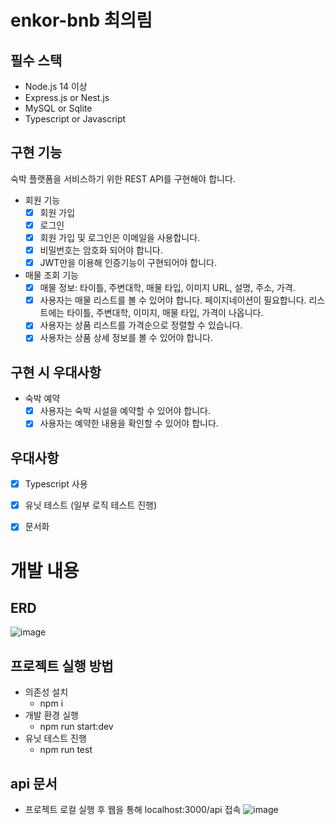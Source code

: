 # enkor-bnb 최의림

## 필수 스택
- Node.js 14 이상
- Express.js or Nest.js
- MySQL or Sqlite
- Typescript or Javascript

## 구현 기능
숙박 플랫폼을 서비스하기 위한 REST API를 구현해야 합니다.

- 회원 기능
    - [x] 회원 가입
    - [x] 로그인
    - [x] 회원 가입 및 로그인은 이메일을 사용합니다.
    - [x] 비밀번호는 암호화 되어야 합니다.
    - [x] JWT만을 이용해 인증기능이 구현되어야 합니다.
- 매물 조회 기능
    - [x] 매물 정보: 타이틀, 주변대학, 매물 타입, 이미지 URL, 설명, 주소, 가격.
    - [x] 사용자는 매물 리스트를 볼 수 있어야 합니다. 페이지네이션이 필요합니다. 리스트에는 타이틀, 주변대학, 이미지, 매물 타입, 가격이 나옵니다.
    - [x] 사용자는 상품 리스트를 가격순으로 정렬할 수 있습니다.
    - [x] 사용자는 상품 상세 정보를 볼 수 있어야 합니다.
## 구현 시 우대사항
- 숙박 예약
    - [x] 사용자는 숙박 시설을 예약할 수 있어야 합니다.
    - [x] 사용자는 예약한 내용을 확인할 수 있어야 합니다.

## 우대사항
- [x] Typescript 사용
- [x] 유닛 테스트 (일부 로직 테스트 진행)
- [x] 문서화


# 개발 내용
## ERD
![image](https://user-images.githubusercontent.com/91925895/234318434-11955c2d-8ad6-4a44-bd50-731136cf8483.png)

## 프로젝트 실행 방법
- 의존성 설치
  - npm i 
- 개발 환경 실행
  - npm run start:dev
- 유닛 테스트 진행
  - npm run test 

## api 문서
- 프로젝트 로컬 실행 후 웹을 통해 localhost:3000/api 접속 
![image](https://user-images.githubusercontent.com/91925895/234319958-58f46767-d9d0-49cc-b57b-c8ecfa124fed.png)

